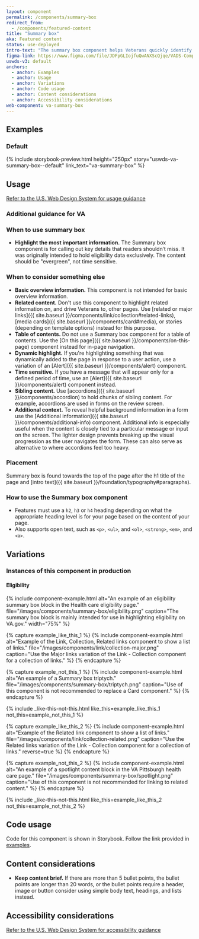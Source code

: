 ```yaml
---
layout: component
permalink: /components/summary-box
redirect_from:
  - /components/featured-content
title: "Summary box"
aka: Featured content
status: use-deployed
intro-text: "The summary box component helps Veterans quickly identify must-read information on a page. Use this component to highlight a small chunk of the most important information on a page, like eligibility criteria or coverage under a particular VA benefit."
figma-link: https://www.figma.com/file/JDFpGLIojfuQwANXScQjqe/VADS-Component-Example-Library?type=design&node-id=1192%3A4460&mode=design&t=vNilCSI60pQBiKkM-1
uswds-v3: default
anchors:
  - anchor: Examples
  - anchor: Usage
  - anchor: Variations
  - anchor: Code usage
  - anchor: Content considerations
  - anchor: Accessibility considerations
web-component: va-summary-box
---
```


## Examples

### Default

{% include storybook-preview.html height="250px" story="uswds-va-summary-box--default" link_text="va-summary-box" %}

## Usage

<a class="vads-c-action-link--blue" href="https://designsystem.digital.gov/components/summary-box/">Refer to the U.S. Web Design System for usage guidance</a>

### Additional guidance for VA

### When to use summary box

* **Highlight the most important information.** The Summary box component is for calling out key details that readers shouldn’t miss. It was originally intended to hold eligibility data exclusively. The content should be "evergreen", not time sensitive.

### When to consider something else

* **Basic overview information.** This component is not intended for basic overview information.
* **Related content.** Don't use this component to highlight related information on, and drive Veterans to, other pages. Use [related or major links]({{ site.baseurl }}/components/link/collection#related-links), [media cards]({{ site.baseurl }}/components/card#media), or stories (depending on template options) instead for this purpose.
* **Table of contents.** Do not use a Summary box component for a table of contents. Use the [On this page]({{ site.baseurl }}/components/on-this-page) component instead for in-page navigation.
* **Dynamic highlight.** If you're highlighting something that was dynamically added to the page in response to a user action, use a variation of an [Alert]({{ site.baseurl }}/components/alert) component.
* **Time sensitive.** If you have a message that will appear only for a defined period of time, use an [Alert]({{ site.baseurl }}/components/alert) component instead.
* **Sibling content.** Use [accordions]({{ site.baseurl }}/components/accordion) to hold chunks of sibling content. For example, accordions are used in forms on the review screen.
* **Additional context.** To reveal helpful background information in a form use the  [Additional information]({{ site.baseurl }}/components/additional-info) component. Additional info is especially useful when the content is closely tied to a particular message or input on the screen. The lighter design prevents breaking up the visual progression as the user navigates the form. These can also serve as alternative to where accordions feel too heavy.

### Placement

Summary box is found towards the top of the page after the h1 title of the page and [intro text]({{ site.baseurl }}/foundation/typography#paragraphs).

### How to use the Summary box component

* Features must use a `h2`, `h3` or `h4` heading depending on what the appropriate heading level is for your page based on the content of your page.
* Also supports open text, such as `<p>`, `<ul>`, and `<ol>`, `<strong>`, `<em>`, and `<a>`.

## Variations

### Instances of this component in production

#### Eligibility

{% include component-example.html alt="An example of an eligibility summary box block in the Health care eligibility page." file="/images/components/summary-box/eligibility.png" caption="The summary box block is mainly intended for use in highlighting eligibility on VA.gov." width="75%" %}

{% capture example_like_this_1 %}
  {% include component-example.html alt="Example of the Link, Collection, Related links component to show a list of links." file="/images/components/link/collection-major.png" caption="Use the Major links variation of the Link - Collection component for a collection of links." %}
{% endcapture %}

{% capture example_not_this_1 %}
  {% include component-example.html alt="An example of a Summary box triptych." file="/images/components/summary-box/triptych.png" caption="Use of this component is not recommended to replace a Card component." %}
{% endcapture %}

{% include _like-this-not-this.html like_this=example_like_this_1 not_this=example_not_this_1 %}

{% capture example_like_this_2 %}
  {% include component-example.html alt="Example of the Related link component to show a list of links." file="/images/components/link/collection-related.png" caption="Use the Related links variation of the Link - Collection component for a collection of links." reverse=true %}
{% endcapture %}

{% capture example_not_this_2 %}
  {% include component-example.html alt="An example of a spotlight content block in the VA Pittsburgh health care page." file="/images/components/summary-box/spotlight.png" caption="Use of this component is not recommended for linking to related content." %}
{% endcapture %}

{% include _like-this-not-this.html like_this=example_like_this_2 not_this=example_not_this_2 %}

## Code usage

Code for this component is shown in Storybook. Follow the link provided in [examples](#examples).

## Content considerations

* **Keep content brief.** If there are more than 5 bullet points, the bullet points are longer than 20 words, or the bullet points require a header, image or button consider using simple body text, headings, and lists instead.

## Accessibility considerations

<a class="vads-c-action-link--blue" href="https://designsystem.digital.gov/components/summary-box/#accessibility-summary-box">Refer to the U.S. Web Design System for accessibility guidance</a>
